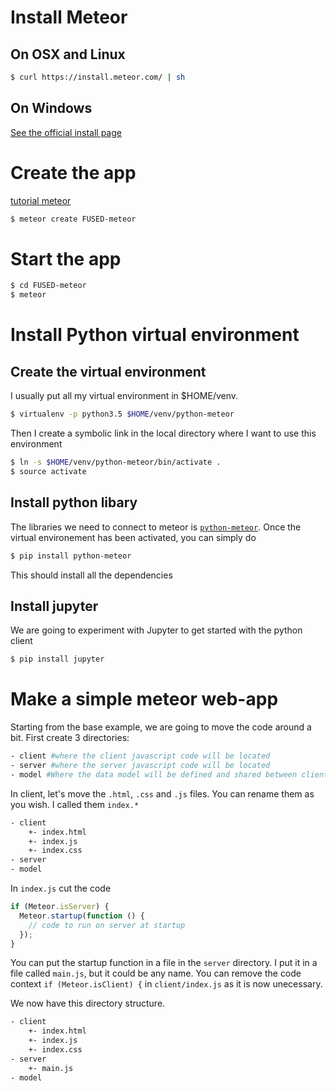 # Install Meteor


## On OSX and Linux
```bash
$ curl https://install.meteor.com/ | sh
``` 
## On Windows
[See the official install page](https://www.meteor.com/install)

# Create the app
[tutorial meteor](https://www.meteor.com/tutorials/blaze/creating-an-app)

```bash
$ meteor create FUSED-meteor
```

# Start the app

```bash
$ cd FUSED-meteor
$ meteor
```     

# Install Python virtual environment
## Create the virtual environment

I usually put all my virtual environment in $HOME/venv. 

```bash
$ virtualenv -p python3.5 $HOME/venv/python-meteor
```

Then I create a symbolic link in the local directory where I want to use this environment

```bash
$ ln -s $HOME/venv/python-meteor/bin/activate .
$ source activate
```

## Install python libary
The libraries we need to connect to meteor is [`python-meteor`](https://github.com/hharnisc/python-meteor). Once the virtual environement has been activated, you can
 simply do
 
```bash
$ pip install python-meteor
``` 

This should install all the dependencies

## Install jupyter
We are going to experiment with Jupyter to get started with the python client

```bash
$ pip install jupyter
```

# Make a simple meteor web-app

Starting from the base example, we are going to move the code around a bit.
First create 3 directories:

```bash
- client #where the client javascript code will be located
- server #where the server javascript code will be located
- model #Where the data model will be defined and shared between client and server code
```

In client, let's move the `.html`, `.css` and `.js` files. You can rename them as you wish. I called them `index.*`

```bash
- client
    +- index.html
    +- index.js
    +- index.css
- server
- model
```

In `index.js` cut the code 

```javascript
if (Meteor.isServer) {
  Meteor.startup(function () {
    // code to run on server at startup
  });
}
```

You can put the startup function in a file in the `server` directory. I put it in a file called `main.js`, but it could be 
any name. You can remove the code context `if (Meteor.isClient) {` in `client/index.js` as it is now unecessary.

We now have this directory structure.

```bash
- client
    +- index.html
    +- index.js
    +- index.css
- server
    +- main.js
- model
```

